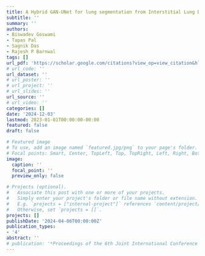 ```yaml
---
title: A Hybrid GAN-UNet for lung segmentation from Interstitial Lung Disease (ILD) affected high-resolution CT images
subtitle: ''
summary: ''
authors:
- Biswadev Goswami
- Tapas Pal
- Sagnik Das
- Rajesh P Barnwal
tags: []
url_pdf: 'https://scholar.google.com/citations?view_op=view_citation&hl=en&user=4wKa0cQAAAAJ&sortby=pubdate&citation_for_view=4wKa0cQAAAAJ:ldfaerwXgEUC'
# url_code: ''
url_dataset: ''
# url_poster: ''
# url_project: ''
# url_slides: ''
url_source: ''
# url_video: ''
categories: []
date: '2024-12-03'
lastmod: 2023-01-01T00:00:00-00:00
featured: false
draft: false

# Featured image
# To use, add an image named `featured.jpg/png` to your page's folder.
# Focal points: Smart, Center, TopLeft, Top, TopRight, Left, Right, BottomLeft, Bottom, BottomRight.
image:
  caption: ''
  focal_point: ''
  preview_only: false

# Projects (optional).
#   Associate this post with one or more of your projects.
#   Simply enter your project's folder or file name without extension.
#   E.g. `projects = ["internal-project"]` references `content/project/deep-learning/index.md`.
#   Otherwise, set `projects = []`.
projects: []
publishDate: '2024-04-06T00:00:00Z'
publication_types:
- '4'
abstract: ''
# publication: '*Proceedings of the 6th Joint International Conference on Data Science \& Management of Data (10th ACM IKDD CODS and 28th COMAD)*'
---
```


